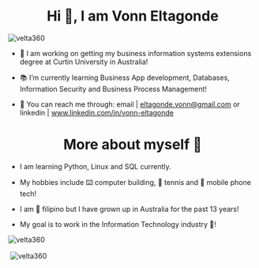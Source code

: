 <h1 align="center">Hi 👋, I am Vonn Eltagonde</h1>

<p align="left"> <img src="https://komarev.com/ghpvc/?username=velta360&label=Profile%20views&color=0e75b6&style=flat" alt="velta360" /> </p>

- 🔬 I am working on getting my business information systems extensions degree at Curtin University in Australia!
  
- 📚 I’m currently learning Business App development, Databases, Information Security and Business Process Management!
  
- 📨 You can reach me through: email | eltagonde.vonn@gmail.com or linkedin | www.linkedin.com/in/vonn-eltagonde

<h1 align="center">More about myself 🐼</h1>

- I am learning Python, Linux and SQL currently.

- My hobbies include ⌨️ computer building, 🎾 tennis and 📱 mobile phone tech!
  
- I am 🛫 filipino but I have grown up in Australia for the past 13 years!

- My goal is to work in the Information Technology industry 🤳!

<p><img align="center" src="https://github-readme-streak-stats.herokuapp.com/?user=velta360&theme=dark" alt="velta360" /></p> 

<p>&nbsp;<img align="center" src="https://github-readme-stats.vercel.app/api?username=velta360&show_icons=true&locale=en&theme=dark" alt="velta360" /></p>

<!--
**velta360/velta360** is a ✨ _special_ ✨ repository because its `README.md` (this file) appears on your GitHub profile.

